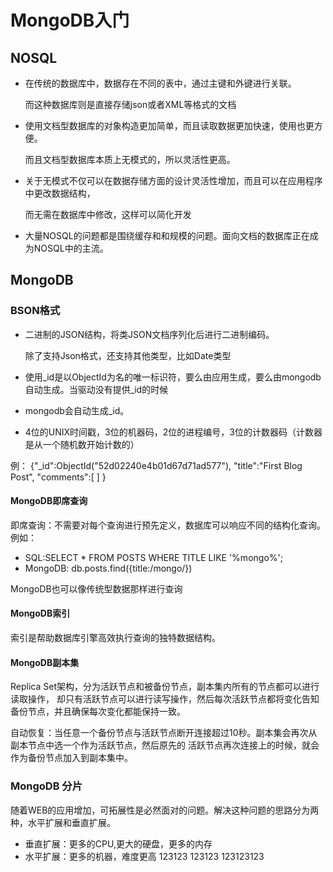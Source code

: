 # MongoDB入门
## NOSQL
- 在传统的数据库中，数据存在不同的表中，通过主键和外键进行关联。

  而这种数据库则是直接存储json或者XML等格式的文档

- 使用文档型数据库的对象构造更加简单，而且读取数据更加快速，使用也更方便。

  而且文档型数据库本质上无模式的，所以灵活性更高。

- 关于无模式不仅可以在数据存储方面的设计灵活性增加，而且可以在应用程序中更改数据结构，

  而无需在数据库中修改，这样可以简化开发

- 大量NOSQL的问题都是围绕缓存和和规模的问题。面向文档的数据库正在成为NOSQL中的主流。

## MongoDB
### BSON格式
- 二进制的JSON结构，将类JSON文档序列化后进行二进制编码。

  除了支持Json格式，还支持其他类型，比如Date类型

- 使用_id是以ObjectId为名的唯一标识符，要么由应用生成，要么由mongodb自动生成。当驱动没有提供_id的时候
- mongodb会自动生成_id。
- 4位的UNIX时间戳，3位的机器码，2位的进程编号，3位的计数器码（计数器是从一个随机数开始计数的）

例： {"_id":ObjectId("52d02240e4b01d67d71ad577"),     "title":"First Blog Post",     "comments":[ ] }

#### MongoDB即席查询
即席查询：不需要对每个查询进行预先定义，数据库可以响应不同的结构化查询。  例如：
- SQL:SELECT * FROM POSTS WHERE TITLE LIKE '%mongo%';
- MongoDB: db.posts.find({title:/mongo/})

MongoDB也可以像传统型数据那样进行查询

#### MongoDB索引
索引是帮助数据库引擎高效执行查询的独特数据结构。

#### MongoDB副本集
Replica Set架构，分为活跃节点和被备份节点，副本集内所有的节点都可以进行读取操作， 却只有活跃节点可以进行读写操作，然后每次活跃节点都将变化告知备份节点，并且确保每次变化都能保持一致。

自动恢复：当任意一个备份节点与活跃节点断开连接超过10秒。副本集会再次从副本节点中选一个作为活跃节点，然后原先的 活跃节点再次连接上的时候，就会作为备份节点加入到副本集中。

### MongoDB 分片
随着WEB的应用增加，可拓展性是必然面对的问题。解决这种问题的思路分为两种，水平扩展和垂直扩展。
- 垂直扩展：更多的CPU,更大的硬盘，更多的内存
- 水平扩展：更多的机器，难度更高
123123
123123
123123123
